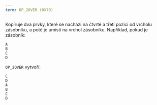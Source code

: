 ```yaml
---
term: OP_2OVER (0X70)
---
```


Kopíruje dva prvky, které se nachází na čtvrté a třetí pozici od vrcholu zásobníku, a poté je umístí na vrchol zásobníku. Například, pokud je zásobník:

```text
A
B
C
D
```

`OP_2OVER` vytvoří:

```text
C
D
A
B
C
D
```